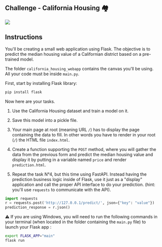 ## Challenge - California Housing 🏘️


![](https://images.unsplash.com/photo-1519227355453-8f982e425321?ixlib=rb-1.2.1&ixid=eyJhcHBfaWQiOjEyMDd9&auto=format&fit=crop&w=1489&q=80)


## Instructions

You'll be creating a small web application using Flask. The objective is to predict the median housing value of a Californian district based on a pre-trained model.

The folder `california_housing_webapp` contains the canvas you'll be using. All your code must be inside `main.py`.

First, start by installing Flask library:

```python
pip install flask
```

Now here are your tasks.

1. Use the California Housing dataset and train a model on it.

2. Save this model into a pickle file.

3. Your main page at root (meaning URL `/`) has to display the page containing the data to fill. In other words you have to render in your root (`/`) the HTML file `index.html`.

4. Create a function supporting the `POST` method, where you will gather the data from the previous form and predict the median housing value and display it by putting in a variable named `price` and render `prediction.html`.

5. Repeat the task N°4, but this time using FastAPI. Instead having the prediction business logic inside of Flask, use it just as a "display" application and call the proper API interface to do your prediction. (hint: you'll use `requests` to communicate with the API).

```python
import requests
r = requests.post('http://127.0.0.1/predict/', json={"key": "value"})
prediction_response = r.json()
```

⚠️ If you are using Windows, you will need to run the following commands in your terminal (when located in the folder containing the `main.py` file) to launch your Flask app :

```bash
export FLASK_APP="main"
flask run
```
